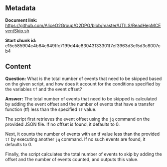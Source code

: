 ## Metadata

**Document link:** https://github.com/AliceO2Group/O2DPG/blob/master/UTILS/ReadHepMCEventSkip.sh

**Start chunk id:** e15c585904c4b64c649ffc7199d44c83043133301f7ef3963d3ef5d3c8007cb4

## Content

**Question:** What is the total number of events that need to be skipped based on the given script, and how does it account for the conditions specified by the variables `tf` and the event offset?

**Answer:** The total number of events that need to be skipped is calculated by adding the event offset and the number of events that have a transfer function (tf) less than the specified `tf` value.

The script first retrieves the event offset using the `jq` command on the provided JSON file. If no offset is found, it defaults to 0.

Next, it counts the number of events with an tf value less than the provided `tf` by executing another `jq` command. If no such events are found, it defaults to 0.

Finally, the script calculates the total number of events to skip by adding the offset and the number of events counted, and outputs this value.